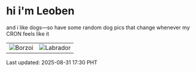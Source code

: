 # hi i'm Leoben

and i like dogs—so have some random dog pics that change whenever my CRON feels like it

|  |  |
|--------|----------|
| ![Borzoi](https://random-dog-vercel.vercel.app/api/random-borzoi?v=1756632640) | ![Labrador](https://random-dog-vercel.vercel.app/api/random-labrador?v=1756632640) |

Last updated: 2025-08-31 17:30 PHT
